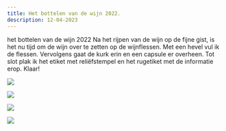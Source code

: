 ```yaml
---
title: Het bottelen van de wijn 2022.
description: 12-04-2023
---
```

het bottelen van de wijn 2022
Na het rijpen van de wijn op de fijne gist, is het nu tijd om de wijn over te zetten op de wijnflessen.
Met een hevel vul ik de flessen. Vervolgens gaat de kurk erin en een capsule er overheen. Tot slot plak ik het etiket met reliëfstempel en het rugetiket met de informatie erop. 
Klaar!

![](/img/2023-04-12-bottelen.jpg)

![](/img/2323-04-12-kurken.jpg)

![](/img/23023-04-12-etiket-met-reliëfstempel.jpg)

![](/img/2023-04-12-flessen-klaar.jpg)